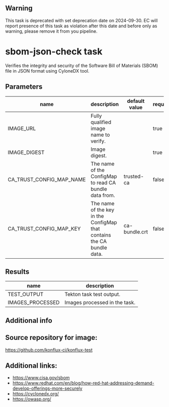 ## Warning
This task is deprecated with set deprecation date on 2024-09-30. EC will report presence of this task as violation after this date and before only as warning, please remove it from you pipeline.

# sbom-json-check task

Verifies the integrity and security of the Software Bill of Materials (SBOM) file in JSON format using CyloneDX tool.

## Parameters
|name|description|default value|required|
|---|---|---|---|
|IMAGE_URL|Fully qualified image name to verify.||true|
|IMAGE_DIGEST|Image digest.||true|
|CA_TRUST_CONFIG_MAP_NAME|The name of the ConfigMap to read CA bundle data from.|trusted-ca|false|
|CA_TRUST_CONFIG_MAP_KEY|The name of the key in the ConfigMap that contains the CA bundle data.|ca-bundle.crt|false|

## Results
|name|description|
|---|---|
|TEST_OUTPUT|Tekton task test output.|
|IMAGES_PROCESSED|Images processed in the task.|


## Additional info

## Source repository for image:

https://github.com/konflux-ci/konflux-test

## Additional links:

* https://www.cisa.gov/sbom
* https://www.redhat.com/en/blog/how-red-hat-addressing-demand-develop-offerings-more-securely
* https://cyclonedx.org/
* https://owasp.org/
